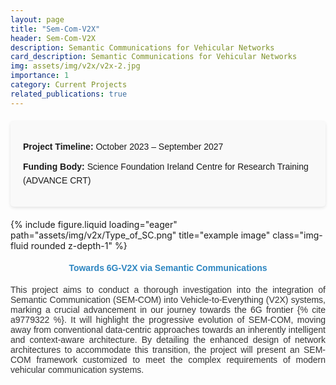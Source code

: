 ```yaml
---
layout: page
title: "Sem-Com-V2X"
header: Sem-Com-V2X
description: Semantic Communications for Vehicular Networks
card_description: Semantic Communications for Vehicular Networks
img: assets/img/v2x/v2x-2.jpg
importance: 1
category: Current Projects
related_publications: true
---
```





<div style="font-family: Arial, sans-serif; line-height: 1.6; max-width: 800px; margin: 20px auto; padding: 20px; background-color: #f9f9f9; border-radius: 5px; box-shadow: 0 2px 5px rgba(0,0,0,0.1);">
  <div style="margin: 10px 0;">
    <strong>Project Timeline:</strong> October 2023 – September 2027
  </div>
  <div style="margin: 10px 0;">
    <strong>Funding Body:</strong> Science Foundation Ireland Centre for Research Training (ADVANCE CRT)
  </div>
</div>


<div class="row">
    <div class="col-sm mt-3 mt-md-0">
        {% include figure.liquid loading="eager" path="assets/img/v2x/Type_of_SC.png" title="example image" class="img-fluid rounded z-depth-1" %}
    </div>
</div>
<div class="caption">
</div>


<div style="text-align: justify; font-family: Arial, sans-serif; color: #333;">
    <h4 style="color: #2E86C1; text-align: center;">Towards 6G-V2X via Semantic Communications</h4>
    <p>This project aims to conduct a thorough investigation into the integration of Semantic Communication (SEM-COM) into Vehicle-to-Everything (V2X) systems, marking a crucial advancement in our journey towards the 6G frontier  {% cite a9779322 %}. It will highlight the progressive evolution of SEM-COM, moving away from conventional data-centric approaches towards an inherently intelligent and context-aware architecture. By detailing the enhanced design of network architectures to accommodate this transition, the project will present an SEM-COM framework customized to meet the complex requirements of modern vehicular communication systems.</p>
</div>


